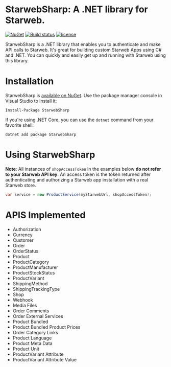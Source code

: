 # StarwebSharp: A .NET library for Starweb.

[![NuGet](https://img.shields.io/nuget/v/StarwebSharp.svg?maxAge=3600)](https://www.nuget.org/packages/StarwebSharp/)
[![Build status](https://ci.appveyor.com/api/projects/status/puv0og0m0olwj8l4?svg=true)](https://ci.appveyor.com/project/ajayak/primepenguin-starwebsharp/branch/master)
[![license](https://img.shields.io/github/license/mashape/apistatus.svg?maxAge=3600)](https://raw.githubusercontent.com/PrimePenguin/PrimePenguin.StarwebSharp/master/LICENSE)

StarwebSharp is a .NET library that enables you to authenticate and make API calls to Starweb. It's great for 
building custom Starweb Apps using C# and .NET. You can quickly and easily get up and running with Starweb
using this library.

# Installation

StarwebSharp is [available on NuGet](https://www.nuget.org/packages/StarwebSharp/). Use the package manager
console in Visual Studio to install it:

```
Install-Package StarwebSharp
```

If you're using .NET Core, you can use the `dotnet` command from your favorite shell:

```
dotnet add package StarwebSharp
```

# Using StarwebSharp

**Note**: All instances of `shopAccessToken` in the examples below **do not refer to your Starweb API key**.
An access token is the token returned after authenticating and authorizing a Starweb app installation with a
real Starweb store.


```cs
var service = new ProductService(myStarwebUrl, shopAccessToken);
```

# APIS Implemented
- Authorization
- Currency
- Customer
- Order
- OrderStatus
- Product
- ProductCategory
- ProductManufacturer
- ProductStockStatus
- ProductVariant
- ShippingMethod
- ShippingTrackingType
- Shop
- Webhook
- Media Files
- Order Comments
- Order External Services
- Product Bundled
- Product Bundled Product Prices
- Order Category Links
- Product Language
- Product Meta Data
- Product Unit
- ProductVariant Attribute
- ProductVariant Attribute Value
